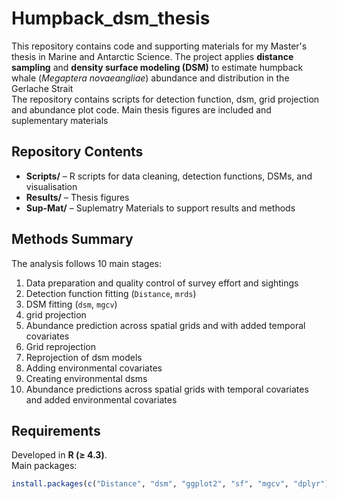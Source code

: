 # Humpback_dsm_thesis
This repository contains code and supporting materials for my Master's thesis in Marine and Antarctic Science.   The project applies **distance sampling** and **density surface modeling (DSM)** to estimate humpback whale (*Megaptera novaeangliae*) abundance and distribution in the Gerlache Strait  
The repository contains scripts for detection function, dsm, grid projection and abundance plot code. Main thesis figures are included and suplementary materials

## Repository Contents
- **Scripts/** – R scripts for data cleaning, detection functions, DSMs, and visualisation  
- **Results/** – Thesis figures
- **Sup-Mat/** – Suplematry Materials to support results and methods 
 

## Methods Summary
The analysis follows 10 main stages:
1. Data preparation and quality control of survey effort and sightings  
2. Detection function fitting (`Distance`, `mrds`)  
3. DSM fitting (`dsm`, `mgcv`)
4. grid projection
5. Abundance prediction across spatial grids and with added temporal covariates
6. Grid reprojection
7. Reprojection of dsm models
8. Adding environmental covariates
9. Creating environmental dsms
10. Abundance predictions across spatial grids with temporal covariates and added environmental covariates

## Requirements
Developed in **R (≥ 4.3)**.  
Main packages:
```r
install.packages(c("Distance", "dsm", "ggplot2", "sf", "mgcv", "dplyr"))
